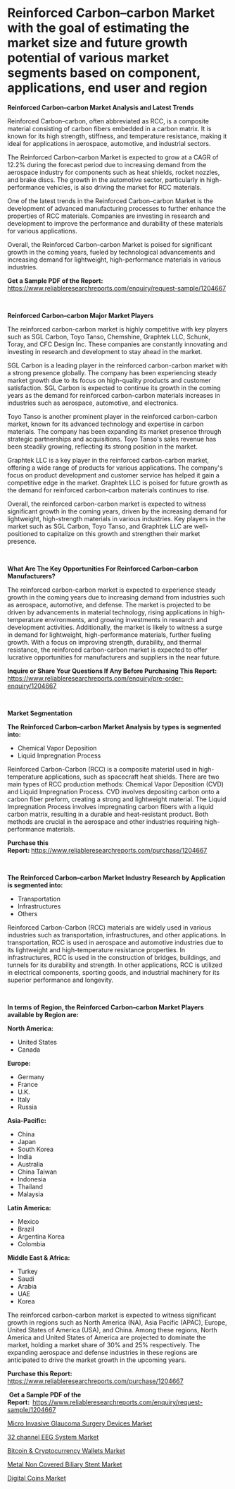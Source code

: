 <p><h1>Reinforced Carbon–carbon Market with the goal of estimating the market size and future growth potential of various market segments based on component, applications, end user and region</h1></p><p><strong>Reinforced Carbon–carbon Market Analysis and Latest Trends</strong></p>
<p><p>Reinforced Carbon–carbon, often abbreviated as RCC, is a composite material consisting of carbon fibers embedded in a carbon matrix. It is known for its high strength, stiffness, and temperature resistance, making it ideal for applications in aerospace, automotive, and industrial sectors.</p><p>The Reinforced Carbon–carbon Market is expected to grow at a CAGR of 12.2% during the forecast period due to increasing demand from the aerospace industry for components such as heat shields, rocket nozzles, and brake discs. The growth in the automotive sector, particularly in high-performance vehicles, is also driving the market for RCC materials.</p><p>One of the latest trends in the Reinforced Carbon–carbon Market is the development of advanced manufacturing processes to further enhance the properties of RCC materials. Companies are investing in research and development to improve the performance and durability of these materials for various applications.</p><p>Overall, the Reinforced Carbon–carbon Market is poised for significant growth in the coming years, fueled by technological advancements and increasing demand for lightweight, high-performance materials in various industries.</p></p>
<p><strong>Get a Sample PDF of the Report:&nbsp;</strong> <a href="https://www.reliableresearchreports.com/enquiry/request-sample/1204667">https://www.reliableresearchreports.com/enquiry/request-sample/1204667</a></p>
<p>&nbsp;</p>
<p><strong>Reinforced Carbon–carbon Major Market Players</strong></p>
<p><p>The reinforced carbon-carbon market is highly competitive with key players such as SGL Carbon, Toyo Tanso, Chemshine, Graphtek LLC, Schunk, Toray, and CFC Design Inc. These companies are constantly innovating and investing in research and development to stay ahead in the market.</p><p>SGL Carbon is a leading player in the reinforced carbon-carbon market with a strong presence globally. The company has been experiencing steady market growth due to its focus on high-quality products and customer satisfaction. SGL Carbon is expected to continue its growth in the coming years as the demand for reinforced carbon-carbon materials increases in industries such as aerospace, automotive, and electronics.</p><p>Toyo Tanso is another prominent player in the reinforced carbon-carbon market, known for its advanced technology and expertise in carbon materials. The company has been expanding its market presence through strategic partnerships and acquisitions. Toyo Tanso's sales revenue has been steadily growing, reflecting its strong position in the market.</p><p>Graphtek LLC is a key player in the reinforced carbon-carbon market, offering a wide range of products for various applications. The company's focus on product development and customer service has helped it gain a competitive edge in the market. Graphtek LLC is poised for future growth as the demand for reinforced carbon-carbon materials continues to rise.</p><p>Overall, the reinforced carbon-carbon market is expected to witness significant growth in the coming years, driven by the increasing demand for lightweight, high-strength materials in various industries. Key players in the market such as SGL Carbon, Toyo Tanso, and Graphtek LLC are well-positioned to capitalize on this growth and strengthen their market presence.</p></p>
<p>&nbsp;</p>
<p><strong>What Are The Key Opportunities For Reinforced Carbon–carbon Manufacturers?</strong></p>
<p><p>The reinforced carbon-carbon market is expected to experience steady growth in the coming years due to increasing demand from industries such as aerospace, automotive, and defense. The market is projected to be driven by advancements in material technology, rising applications in high-temperature environments, and growing investments in research and development activities. Additionally, the market is likely to witness a surge in demand for lightweight, high-performance materials, further fueling growth. With a focus on improving strength, durability, and thermal resistance, the reinforced carbon-carbon market is expected to offer lucrative opportunities for manufacturers and suppliers in the near future.</p></p>
<p><strong>Inquire or Share Your Questions If Any Before Purchasing This Report:</strong> <a href="https://www.reliableresearchreports.com/enquiry/pre-order-enquiry/1204667">https://www.reliableresearchreports.com/enquiry/pre-order-enquiry/1204667</a></p>
<p>&nbsp;</p>
<p><strong>Market Segmentation</strong></p>
<p><strong>The Reinforced Carbon–carbon Market Analysis by types is segmented into:</strong></p>
<p><ul><li>Chemical Vapor Deposition</li><li>Liquid Impregnation Process</li></ul></p>
<p><p>Reinforced Carbon-Carbon (RCC) is a composite material used in high-temperature applications, such as spacecraft heat shields. There are two main types of RCC production methods: Chemical Vapor Deposition (CVD) and Liquid Impregnation Process. CVD involves depositing carbon onto a carbon fiber preform, creating a strong and lightweight material. The Liquid Impregnation Process involves impregnating carbon fibers with a liquid carbon matrix, resulting in a durable and heat-resistant product. Both methods are crucial in the aerospace and other industries requiring high-performance materials.</p></p>
<p><strong>Purchase this Report:&nbsp;</strong><a href="https://www.reliableresearchreports.com/purchase/1204667">https://www.reliableresearchreports.com/purchase/1204667</a></p>
<p>&nbsp;</p>
<p><strong>The Reinforced Carbon–carbon Market Industry Research by Application is segmented into:</strong></p>
<p><ul><li>Transportation</li><li>Infrastructures</li><li>Others</li></ul></p>
<p><p>Reinforced Carbon-Carbon (RCC) materials are widely used in various industries such as transportation, infrastructures, and other applications. In transportation, RCC is used in aerospace and automotive industries due to its lightweight and high-temperature resistance properties. In infrastructures, RCC is used in the construction of bridges, buildings, and tunnels for its durability and strength. In other applications, RCC is utilized in electrical components, sporting goods, and industrial machinery for its superior performance and longevity.</p></p>
<p>&nbsp;</p>
<p><strong>In terms of Region, the Reinforced Carbon–carbon Market Players available by Region are:</strong></p>
<p>
    <p> <strong> North America: </strong>
        <ul>
            <li>United States</li>
            <li>Canada</li>
        </ul>
        </p> 
    <p> <strong> Europe: </strong>
        <ul>
            <li>Germany</li>
            <li>France</li>
            <li>U.K.</li>
            <li>Italy</li>
            <li>Russia</li>
        </ul>
        </p> 
    <p> <strong> Asia-Pacific: </strong>
        <ul>
            <li>China</li>
            <li>Japan</li>
            <li>South Korea</li>
            <li>India</li>
            <li>Australia</li>
            <li>China Taiwan</li>
            <li>Indonesia</li>
            <li>Thailand</li>
            <li>Malaysia</li>
        </ul>
        </p> 
    <p> <strong> Latin America: </strong>
        <ul>
            <li>Mexico</li>
            <li>Brazil</li>
            <li>Argentina Korea</li>
            <li>Colombia</li>
        </ul>
        </p> 
    <p> <strong> Middle East & Africa: </strong>
        <ul>
            <li>Turkey</li>
            <li>Saudi</li>
            <li>Arabia</li>
            <li>UAE</li>
            <li>Korea</li>
        </ul>
    </p>
    </p>
<p><p>The reinforced carbon-carbon market is expected to witness significant growth in regions such as North America (NA), Asia Pacific (APAC), Europe, United States of America (USA), and China. Among these regions, North America and United States of America are projected to dominate the market, holding a market share of 30% and 25% respectively. The expanding aerospace and defense industries in these regions are anticipated to drive the market growth in the upcoming years.</p></p>
<p><strong>Purchase this Report: </strong><a href="https://www.reliableresearchreports.com/purchase/1204667">https://www.reliableresearchreports.com/purchase/1204667</a></p>
<p>&nbsp;<strong>Get a Sample PDF of the Report:&nbsp;&nbsp;</strong><a href="https://www.reliableresearchreports.com/enquiry/request-sample/1204667">https://www.reliableresearchreports.com/enquiry/request-sample/1204667</a></p>
<p><strong></strong></p>
<p><p><a href="https://medium.com/@rosejohnson762014/micro-invasive-glaucoma-surgery-devices-market-outlook-industry-overview-and-forecast-2024-to-cb016df92f22">Micro Invasive Glaucoma Surgery Devices Market</a></p><p><a href="https://medium.com/@ashleyhills1920/decoding-32-channel-eeg-system-market-metrics-market-share-trends-and-growth-patterns-e19babed6979">32 channel EEG System Market</a></p><p><a href="https://github.com/cecuraprangm/Market-Research-Report-List-1/blob/main/bitcoin-cryptocurrency-wallets-market.md">Bitcoin & Cryptocurrency Wallets Market</a></p><p><a href="https://medium.com/@sarademiri71/metal-non-covered-biliary-stent-market-insight-market-trends-growth-forecasted-from-2024-to-2031-00aa760b8ce3">Metal Non Covered Biliary Stent Market</a></p><p><a href="https://github.com/antony131rp/Market-Research-Report-List-2/blob/main/digital-coins-market.md">Digital Coins Market</a></p></p>